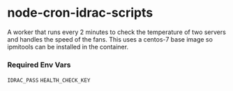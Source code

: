 # node-cron-idrac-scripts

A worker that runs every 2 minutes to check the temperature of two servers and handles the speed of the fans. This uses a centos-7 base image so ipmitools can be installed in the container.

### Required Env Vars

`IDRAC_PASS`
`HEALTH_CHECK_KEY`
